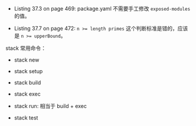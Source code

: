 * Listing 37.3 on page 469:
  package.yaml 不需要手工修改 `exposed-modules` 的值。

* Listing 37.7 on page 472:
  `n >= length primes` 这个判断标准是错的，应该是 `n >= upperBound`。

stack 常用命令：

* stack new <project-name>

* stack setup

* stack build

* stack exec

* stack run: 相当于 build + exec

* stack test